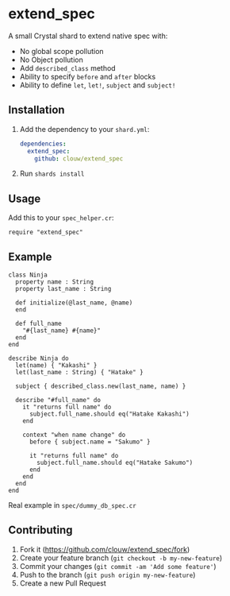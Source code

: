 # extend_spec

A small Crystal shard to extend native spec with:

- No global scope pollution
- No Object pollution
- Add `described_class` method
- Ability to specify `before` and `after` blocks
- Ability to define `let`, `let!`, `subject` and `subject!`

## Installation

1. Add the dependency to your `shard.yml`:

   ```yaml
   dependencies:
     extend_spec:
       github: clouw/extend_spec
   ```

2. Run `shards install`

## Usage

Add this to your `spec_helper.cr`:

```crystal
require "extend_spec"
```

## Example

```crystal
class Ninja
  property name : String
  property last_name : String

  def initialize(@last_name, @name)
  end

  def full_name
    "#{last_name} #{name}"
  end
end

describe Ninja do
  let(name) { "Kakashi" }
  let(last_name : String) { "Hatake" }

  subject { described_class.new(last_name, name) }

  describe "#full_name" do
    it "returns full name" do
      subject.full_name.should eq("Hatake Kakashi")
    end

    context "when name change" do
      before { subject.name = "Sakumo" }

      it "returns full name" do
        subject.full_name.should eq("Hatake Sakumo")
      end
    end
  end
end
```

Real example in `spec/dummy_db_spec.cr`

## Contributing

1. Fork it (<https://github.com/clouw/extend_spec/fork>)
2. Create your feature branch (`git checkout -b my-new-feature`)
3. Commit your changes (`git commit -am 'Add some feature'`)
4. Push to the branch (`git push origin my-new-feature`)
5. Create a new Pull Request